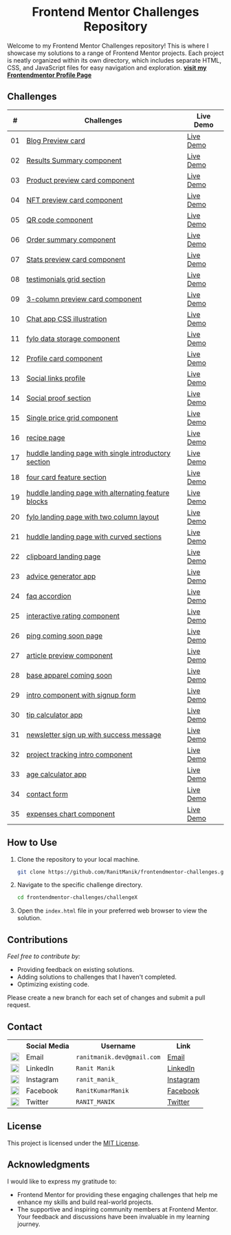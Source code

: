 <div align="center">
   <h1>Frontend Mentor Challenges Repository</h1>
</div>

Welcome to my Frontend Mentor Challenges repository! This is where I showcase my solutions to a range of Frontend Mentor
projects. Each project is neatly organized within its own directory, which includes separate HTML, CSS, and JavaScript
files for easy navigation and exploration. [**visit my Frontendmentor Profile Page**](https://www.frontendmentor.io/profile/RanitManik)

## Challenges

| #  | Challenges                                                                                                                    | Live Demo                                                                                                                                                    |
|:--:|-------------------------------------------------------------------------------------------------------------------------------|--------------------------------------------------------------------------------------------------------------------------------------------------------------|
| 01 | [Blog Preview card](FrontendMentor01—Blog-preview-card)                                                                       | [Live Demo](https://ranitmanik.github.io/frontendmentor-challenges/FrontendMentor01%E2%80%94Blog-preview-card/index.html)                                    |
| 02 | [Results Summary component](FrontendMentor02—Results-summary-component)                                                       | [Live Demo](https://ranitmanik.github.io/frontendmentor-challenges/FrontendMentor02%E2%80%94Results-summary-component/index.html)                            |
| 03 | [Product preview card component](FrontendMentor03—Product-preview-card-component)                                             | [Live Demo](https://ranitmanik.github.io/frontendmentor-challenges/FrontendMentor03%E2%80%94Product-preview-card-component/index.html)                       |
| 04 | [NFT preview card component](FrontendMentor04—nft-preview-card-component)                                                     | [Live Demo](https://ranitmanik.github.io/frontendmentor-challenges/FrontendMentor04%E2%80%94nft-preview-card-component/index.html)                           |
| 05 | [QR code component](FrontendMentor05—QR%20code%20component)                                                                   | [Live Demo](https://ranitmanik.github.io/frontendmentor-challenges/FrontendMentor05%E2%80%94QR%20code%20component/index.html)                                |
| 06 | [Order summary component](FrontendMentor06—Order-summary-component)                                                           | [Live Demo](https://ranitmanik.github.io/frontendmentor-challenges/FrontendMentor06%E2%80%94Order-summary-component/index.html)                              |
| 07 | [Stats preview card component](FrontendMentor07—stats-preview-card-component)                                                 | [Live Demo](https://ranitmanik.github.io/frontendmentor-challenges/FrontendMentor07%E2%80%94stats-preview-card-component/index.html)                         |
| 08 | [testimonials grid section](FrontendMentor08—testimonials-grid-section)                                                       | [Live Demo](https://ranitmanik.github.io/frontendmentor-challenges/FrontendMentor08%E2%80%94testimonials-grid-section/index.html)                            |
| 09 | [3-column preview card component](FrontendMentor09—3-column-preview-card-component)                                           | [Live Demo](https://ranitmanik.github.io/frontendmentor-challenges/FrontendMentor09%E2%80%943-column-preview-card-component/index.html)                      |
| 10 | [Chat app CSS illustration](FrontendMentor10—chat-app-css-illustration)                                                       | [Live Demo](https://ranitmanik.github.io/frontendmentor-challenges/FrontendMentor10%E2%80%94chat-app-css-illustration/index.html)                            |
| 11 | [fylo data storage component](FrontendMentor11—fylo-data-storage-component)                                                   | [Live Demo](https://ranitmanik.github.io/frontendmentor-challenges/FrontendMentor11%E2%80%94fylo-data-storage-component/index.html)                          |
| 12 | [Profile card component](FrontendMentor12—profile-card-component)                                                             | [Live Demo](https://ranitmanik.github.io/frontendmentor-challenges/FrontendMentor12%E2%80%94profile-card-component/index.html)                               |
| 13 | [Social links profile](FrontendMentor13—social-links-profile)                                                                 | [Live Demo](https://ranitmanik.github.io/frontendmentor-challenges/FrontendMentor13%E2%80%94social-links-profile/index.html)                                 |
| 14 | [Social proof section](FrontendMentor14—social-proof-section)                                                                 | [Live Demo](https://ranitmanik.github.io/frontendmentor-challenges/FrontendMentor14%E2%80%94social-proof-section/index.html)                                 |
| 15 | [Single price grid component](FrontendMentor15—single-price-grid-component)                                                   | [Live Demo](https://ranitmanik.github.io/frontendmentor-challenges/FrontendMentor15%E2%80%94single-price-grid-component/index.html)                          |
| 16 | [recipe page](FrontendMentor16—recipe-page)                                                                                   | [Live Demo](https://ranitmanik.github.io/frontendmentor-challenges/FrontendMentor16%E2%80%94recipe-page/index.html)                                          |
| 17 | [huddle landing page with single introductory section](FrontendMentor17—huddle-landing-page-with-single-introductory-section) | [Live Demo](https://ranitmanik.github.io/frontendmentor-challenges/FrontendMentor17%E2%80%94huddle-landing-page-with-single-introductory-section/index.html) |
| 18 | [four card feature section](FrontendMentor18—four-card-feature-section)                                                       | [Live Demo](https://ranitmanik.github.io/frontendmentor-challenges/FrontendMentor18%E2%80%94four-card-feature-section/index.html)                            |
| 19 | [huddle landing page with alternating feature blocks](FrontendMentor19—huddle-landing-page-with-alternating-feature-blocks)   | [Live Demo](https://ranitmanik.github.io/frontendmentor-challenges/FrontendMentor19%E2%80%94huddle-landing-page-with-alternating-feature-blocks/index.html)  |
| 20 | [fylo landing page with two column layout](FrontendMentor20—fylo-landing-page-with-two-column-layout)                         | [Live Demo](https://ranitmanik.github.io/frontendmentor-challenges/FrontendMentor20—fylo-landing-page-with-two-column-layout/index.html)                     |
| 21 | [huddle landing page with curved sections](FrontendMentor21—huddle-landing-page-with-curved-sections)                         | [Live Demo](https://ranitmanik.github.io/frontendmentor-challenges/FrontendMentor21—huddle-landing-page-with-curved-sections/index.html)                     |
| 22 | [clipboard landing page](FrontendMentor22—clipboard-landing-page)                                                             | [Live Demo](https://ranitmanik.github.io/frontendmentor-challenges/FrontendMentor22—clipboard-landing-page/index.html)                                       |
| 23 | [advice generator app](FrontendMentor23—advice-generator-app)                                                                 | [Live Demo](https://ranitmanik.github.io/frontendmentor-challenges/FrontendMentor23—advice-generator-app/index.html)                                         |
| 24 | [faq accordion](FrontendMentor24—faq-accordion)                                                                               | [Live Demo](https://ranitmanik.github.io/frontendmentor-challenges/FrontendMentor24—faq-accordion/index.html)                                                |
| 25 | [interactive rating component](FrontendMentor25—interactive-rating-component)                                                 | [Live Demo](https://ranitmanik.github.io/frontendmentor-challenges/FrontendMentor25—interactive-rating-component/index.html)                                 |
| 26 | [ping coming soon page](FrontendMentor26—ping-coming-soon-page)                                                               | [Live Demo](https://ranitmanik.github.io/frontendmentor-challenges/FrontendMentor26—ping-coming-soon-page/index.html)                                        |
| 27 | [article preview component](FrontendMentor27—article-preview-component)                                                       | [Live Demo](https://ranitmanik.github.io/frontendmentor-challenges/FrontendMentor27—article-preview-component/index.html)                                    |
| 28 | [base apparel coming soon](FrontendMentor28—base-apparel-coming-soon)                                                         | [Live Demo](https://ranitmanik.github.io/frontendmentor-challenges/FrontendMentor28—base-apparel-coming-soon/index.html)                                     |
| 29 | [intro component with signup form](FrontendMentor29—intro-component-with-signup-form)                                         | [Live Demo](https://ranitmanik.github.io/frontendmentor-challenges/FrontendMentor29—intro-component-with-signup-form/index.html)                             |
| 30 | [tip calculator app](FrontendMentor30—tip-calculator-app)                                                                     | [Live Demo](https://ranitmanik.github.io/frontendmentor-challenges/FrontendMentor30—tip-calculator-app/index.html)                                           |
| 31 | [newsletter sign up with success message](FrontendMentor31—newsletter-sign-up-with-success-message)                           | [Live Demo](https://ranitmanik.github.io/frontendmentor-challenges/FrontendMentor31—newsletter-sign-up-with-success-message/index.html)                      |
| 32 | [project tracking intro component](FrontendMentor32—project-tracking-intro-component)                                         | [Live Demo](https://ranitmanik.github.io/frontendmentor-challenges/FrontendMentor32—project-tracking-intro-component/index.html)                             |
| 33 | [age calculator app](FrontendMentor33—age-calculator-app)                                                                     | [Live Demo](https://ranitmanik.github.io/frontendmentor-challenges/FrontendMentor33—age-calculator-app/index.html)                                           |
| 34 | [contact form](FrontendMentor34—contact-form)                                                                                 | [Live Demo](https://ranitmanik.github.io/frontendmentor-challenges/FrontendMentor34—contact-form/index.html)                                                 |
| 35 | [expenses chart component](FrontendMentor35—expenses-chart-component)                                                         | [Live Demo](https://ranitmanik.github.io/frontendmentor-challenges/FrontendMentor35—expenses-chart-component/index.html)                                     |

## How to Use

1. Clone the repository to your local machine.
   ```bash
   git clone https://github.com/RanitManik/frontendmentor-challenges.git
   ```

2. Navigate to the specific challenge directory.
   ```bash
   cd frontendmentor-challenges/challengeX
   ```

3. Open the `index.html` file in your preferred web browser to view the solution.

## Contributions

_Feel free to contribute by:_

- Providing feedback on existing solutions.
- Adding solutions to challenges that I haven't completed.
- Optimizing existing code.

Please create a new branch for each set of changes and submit a pull request.

## Contact

<table>
  <tr>
    <th></th>
    <th>Social Media</th>
    <th>Username</th>
    <th>Link</th>
  </tr>
  <tr>
    <td><img src="https://cdn4.iconfinder.com/data/icons/social-media-logos-6/512/112-gmail_email_mail-512.png" width="20" /></td>
    <td>Email</td>
    <td><code>ranitmanik.dev@gmail.com</code></td>
    <td><a href="mailto:ranitmanik.dev@gmail.com" target="_blank">Email</a></td>
  </tr>
  <tr>
    <td><img src="https://upload.wikimedia.org/wikipedia/commons/thumb/c/ca/LinkedIn_logo_initials.png/480px-LinkedIn_logo_initials.png" width="20" /></td>
    <td>LinkedIn</td>
    <td><code>Ranit Manik</code></td>
    <td><a href="https://www.linkedin.com/in/ranit-manik/" target="_blank">LinkedIn</a></td>
  </tr>
  <tr>
    <td><img src="https://upload.wikimedia.org/wikipedia/commons/thumb/a/a5/Instagram_icon.png/600px-Instagram_icon.png" width="20" /></td>
    <td>Instagram</td>
    <td><code>ranit_manik_</code></td>
    <td><a href="https://www.instagram.com/ranit_manik_/" target="_blank">Instagram</a></td>
  </tr>
  <tr>
    <td><img src="https://upload.wikimedia.org/wikipedia/commons/6/6c/Facebook_Logo_2023.png" width="20" /></td>
    <td>Facebook</td>
    <td><code>RanitKumarManik</code></td>
    <td><a href="https://www.facebook.com/RanitKumarManik/" target="_blank">Facebook</a></td>
  </tr>
  <tr>
    <td><img src="https://upload.wikimedia.org/wikipedia/commons/thumb/6/6f/Logo_of_Twitter.svg/512px-Logo_of_Twitter.svg.png" width="20" /></td>
    <td>Twitter</td>
    <td><code>RANIT_MANIK</code></td>
    <td><a href="https://twitter.com/RANIT_MANIK" target="_blank">Twitter</a></td>
  </tr>
</table>

## License

This project is licensed under the [MIT License](LICENSE).

## Acknowledgments

I would like to express my gratitude to:

- Frontend Mentor for providing these engaging challenges that help me enhance my skills and build real-world projects.
- The supportive and inspiring community members at Frontend Mentor. Your feedback and discussions have been invaluable
  in my learning journey.

